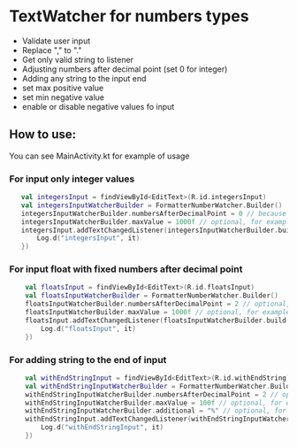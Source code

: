 # TextWatcher for numbers types

 - Validate user input
 - Replace "," to "."
 - Get only valid string to listener
 - Adjusting numbers after decimal point (set 0 for integer)
 - Adding any string to the input end
 - set max positive value
 - set min negative value
 - enable or disable negative values fo input
 
 ## How to use:
 
 You can see MainActivity.kt for example of usage
 
 
 ### For input only integer values
 ```kotlin
    val integersInput = findViewById<EditText>(R.id.integersInput)
    val integersInputWatcherBuilder = FormatterNumberWatcher.Builder()
    integersInputWatcherBuilder.numbersAfterDecimalPoint = 0 // because we need integers
    integersInputWatcherBuilder.maxValue = 1000f // optional, for example max value 1000
    integersInput.addTextChangedListener(integersInputWatcherBuilder.build(integersInput){
        Log.d("integersInput", it)
    })
```

### For input float with fixed numbers after decimal point
```kotlin
    val floatsInput = findViewById<EditText>(R.id.floatsInput)
    val floatsInputWatcherBuilder = FormatterNumberWatcher.Builder()
    floatsInputWatcherBuilder.numbersAfterDecimalPoint = 2 // optional, for example we need only to numbers after decimal point
    floatsInputWatcherBuilder.maxValue = 1000f // optional, for example max value 1000
    floatsInput.addTextChangedListener(floatsInputWatcherBuilder.build(floatsInput){
        Log.d("floatsInput", it)
    })
```

### For adding string to the end of input
```kotlin
    val withEndStringInput = findViewById<EditText>(R.id.withEndString)
    val withEndStringInputWatcherBuilder = FormatterNumberWatcher.Builder()
    withEndStringInputWatcherBuilder.numbersAfterDecimalPoint = 2 // optional, for example we need only to numbers after decimal point
    withEndStringInputWatcherBuilder.maxValue = 100f // optional, for example max value 100
    withEndStringInputWatcherBuilder.additional = "%" // optional, for example add % to the end of input
    withEndStringInput.addTextChangedListener(withEndStringInputWatcherBuilder.build(withEndStringInput){
        Log.d("withEndStringInput", it)
    })
```